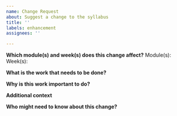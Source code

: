 ```yaml
---
name: Change Request
about: Suggest a change to the syllabus
title: ''
labels: enhancement
assignees: ''

---
```


**Which module(s) and week(s) does this change affect?**
Module(s):
Week(s):

**What is the work that needs to be done?**

<!-- Please try to be as descriptive as possible -->

**Why is this work important to do?**

<!-- Please try to be as descriptive as possible -->

**Additional context**

**Who might need to know about this change?**

<!-- Please tag people here -->
